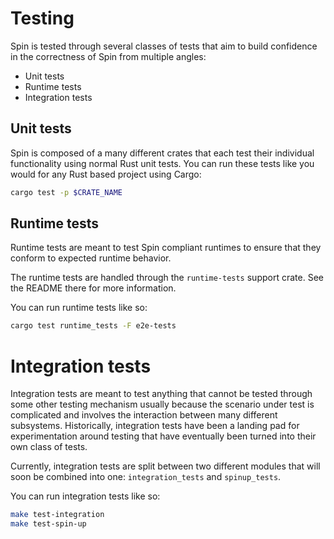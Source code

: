 # Testing

Spin is tested through several classes of tests that aim to build confidence in the correctness of Spin from multiple angles:

* Unit tests
* Runtime tests
* Integration tests

## Unit tests

Spin is composed of a many different crates that each test their individual functionality using normal Rust unit tests. You can run these tests like you would for any Rust based project using Cargo:

```bash
cargo test -p $CRATE_NAME
```

## Runtime tests

Runtime tests are meant to test Spin compliant runtimes to ensure that they conform to expected runtime behavior.

The runtime tests are handled through the `runtime-tests` support crate. See the README there for more information.

You can run runtime tests like so:

```bash
cargo test runtime_tests -F e2e-tests
```

# Integration tests

Integration tests are meant to test anything that cannot be tested through some other testing mechanism usually because the scenario under test is complicated and involves the interaction between many different subsystems.  Historically, integration tests have been a landing pad for experimentation around testing that have eventually been turned into their own class of tests. 

Currently, integration tests are split between two different modules that will soon be combined into one: `integration_tests` and `spinup_tests`.

You can run integration tests like so:
```bash
make test-integration
make test-spin-up
```
